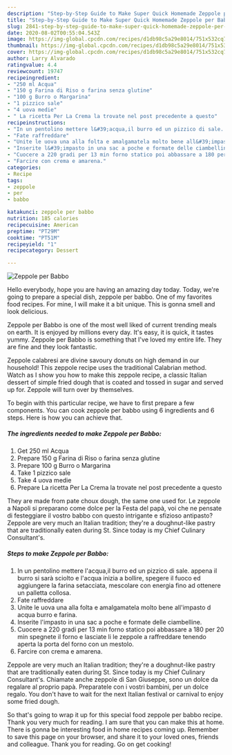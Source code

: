 ```yaml
---
description: "Step-by-Step Guide to Make Super Quick Homemade Zeppole per Babbo"
title: "Step-by-Step Guide to Make Super Quick Homemade Zeppole per Babbo"
slug: 2841-step-by-step-guide-to-make-super-quick-homemade-zeppole-per-babbo
date: 2020-08-02T00:55:04.543Z
image: https://img-global.cpcdn.com/recipes/d1db98c5a29e8014/751x532cq70/zeppole-per-babbo-recipe-main-photo.jpg
thumbnail: https://img-global.cpcdn.com/recipes/d1db98c5a29e8014/751x532cq70/zeppole-per-babbo-recipe-main-photo.jpg
cover: https://img-global.cpcdn.com/recipes/d1db98c5a29e8014/751x532cq70/zeppole-per-babbo-recipe-main-photo.jpg
author: Larry Alvarado
ratingvalue: 4.4
reviewcount: 19747
recipeingredient:
- "250 ml Acqua"
- "150 g Farina di Riso o farina senza glutine"
- "100 g Burro o Margarina"
- "1 pizzico sale"
- "4 uova medie"
- " La ricetta Per La Crema la trovate nel post precedente a questo"
recipeinstructions:
- "In un pentolino mettere l&#39;acqua,il burro ed un pizzico di sale. appena il burro si sarà sciolto e l&#39;acqua inizia a bollire, spegere il fuoco ed aggiungere la farina setacciata, mescolare con energia fino ad ottenere un palletta collosa."
- "Fate raffreddare"
- "Unite le uova una alla folta e amalgamatela molto bene all&#39;impasto d acqua burro e farina."
- "Inserite l&#39;impasto in una sac a poche e formate delle ciambelline."
- "Cuocere a 220 gradi per 13 min forno statico poi abbassare a 180 per 20 min spegnete il forno e lasciate li le zeppole a raffreddare tenendo aperta la porta del forno con un mestolo."
- "Farcire con crema e amarena."
categories:
- Recipe
tags:
- zeppole
- per
- babbo

katakunci: zeppole per babbo 
nutrition: 185 calories
recipecuisine: American
preptime: "PT29M"
cooktime: "PT51M"
recipeyield: "1"
recipecategory: Dessert

---
```



![Zeppole per Babbo](https://img-global.cpcdn.com/recipes/d1db98c5a29e8014/751x532cq70/zeppole-per-babbo-recipe-main-photo.jpg)

Hello everybody, hope you are having an amazing day today. Today, we're going to prepare a special dish, zeppole per babbo. One of my favorites food recipes. For mine, I will make it a bit unique. This is gonna smell and look delicious.

Zeppole per Babbo is one of the most well liked of current trending meals on earth. It is enjoyed by millions every day. It's easy, it is quick, it tastes yummy. Zeppole per Babbo is something that I've loved my entire life. They are fine and they look fantastic.

Zeppole calabresi are divine savoury donuts on high demand in our household! This zeppole recipe uses the traditional Calabrian method. Watch as I show you how to make this zeppole recipe, a classic Italian dessert of simple fried dough that is coated and tossed in sugar and served up for. Zeppole will turn over by themselves.


To begin with this particular recipe, we have to first prepare a few components. You can cook zeppole per babbo using 6 ingredients and 6 steps. Here is how you can achieve that.

<!--inarticleads1-->

##### The ingredients needed to make Zeppole per Babbo:

1. Get 250 ml Acqua
1. Prepare 150 g Farina di Riso o farina senza glutine
1. Prepare 100 g Burro o Margarina
1. Take 1 pizzico sale
1. Take 4 uova medie
1. Prepare  La ricetta Per La Crema la trovate nel post precedente a questo


They are made from pate choux dough, the same one used for. Le zeppole a Napoli si preparano come dolce per la Festa del papà, voi che ne pensate di festeggiare il vostro babbo con questo intrigante e sfizioso antipasto? Zeppole are very much an Italian tradition; they&#39;re a doughnut-like pastry that are traditionally eaten during St. Since today is my Chief Culinary Consultant&#39;s. 

<!--inarticleads2-->

##### Steps to make Zeppole per Babbo:

1. In un pentolino mettere l&#39;acqua,il burro ed un pizzico di sale. appena il burro si sarà sciolto e l&#39;acqua inizia a bollire, spegere il fuoco ed aggiungere la farina setacciata, mescolare con energia fino ad ottenere un palletta collosa.
1. Fate raffreddare
1. Unite le uova una alla folta e amalgamatela molto bene all&#39;impasto d acqua burro e farina.
1. Inserite l&#39;impasto in una sac a poche e formate delle ciambelline.
1. Cuocere a 220 gradi per 13 min forno statico poi abbassare a 180 per 20 min spegnete il forno e lasciate li le zeppole a raffreddare tenendo aperta la porta del forno con un mestolo.
1. Farcire con crema e amarena.


Zeppole are very much an Italian tradition; they&#39;re a doughnut-like pastry that are traditionally eaten during St. Since today is my Chief Culinary Consultant&#39;s. Chiamate anche zeppole di San Giuseppe, sono un dolce da regalare al proprio papà. Preparatele con i vostri bambini, per un dolce regalo. You don&#39;t have to wait for the next Italian festival or carnival to enjoy some fried dough. 

So that's going to wrap it up for this special food zeppole per babbo recipe. Thank you very much for reading. I am sure that you can make this at home. There is gonna be interesting food in home recipes coming up. Remember to save this page on your browser, and share it to your loved ones, friends and colleague. Thank you for reading. Go on get cooking!
